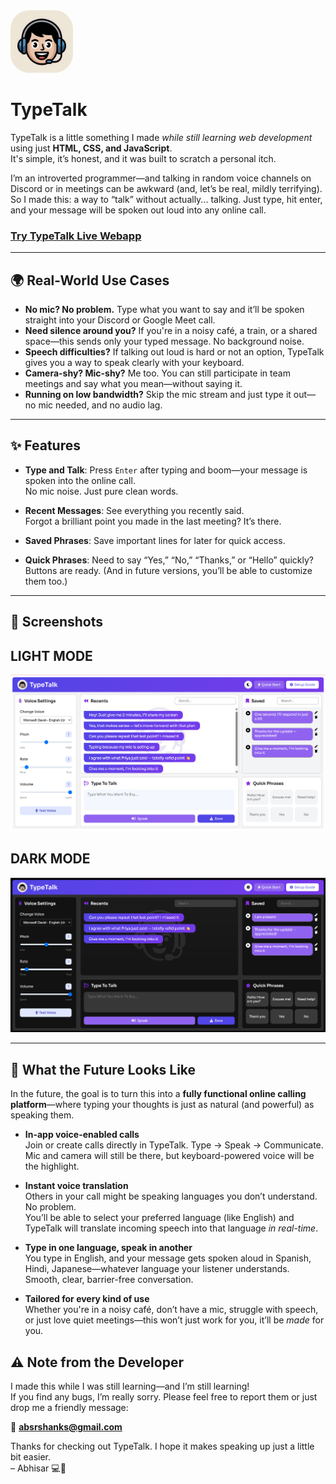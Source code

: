 <img src="assets/logo.png" style="width: 100px; height: 100px; object-fit: contain; border-radius: 30px;"> 

# TypeTalk 

TypeTalk is a little something I made *while still learning web development* using just **HTML, CSS, and JavaScript**.  
It's simple, it’s honest, and it was built to scratch a personal itch.

I’m an introverted programmer—and talking in random voice channels on Discord or in meetings can be awkward (and, let’s be real, mildly terrifying). So I made this: a way to “talk” without actually... talking. Just type, hit enter, and your message will be spoken out loud into any online call.

### [Try TypeTalk Live Webapp](http://typetalk.netlify.app)

---

## 🌍 Real-World Use Cases

- **No mic? No problem.** Type what you want to say and it’ll be spoken straight into your Discord or Google Meet call.
- **Need silence around you?** If you're in a noisy café, a train, or a shared space—this sends only your typed message. No background noise.
- **Speech difficulties?** If talking out loud is hard or not an option, TypeTalk gives you a way to speak clearly with your keyboard.
- **Camera-shy? Mic-shy?** Me too. You can still participate in team meetings and say what you mean—without saying it.
- **Running on low bandwidth?** Skip the mic stream and just type it out—no mic needed, and no audio lag.

---

## ✨ Features

- **Type and Talk**: Press `Enter` after typing and boom—your message is spoken into the online call.  
  No mic noise. Just pure clean words.

- **Recent Messages**: See everything you recently said.  
  Forgot a brilliant point you made in the last meeting? It’s there.

- **Saved Phrases**: Save important lines for later for quick access.

- **Quick Phrases**: Need to say “Yes,” “No,” “Thanks,” or “Hello” quickly?  
  Buttons are ready. (And in future versions, you’ll be able to customize them too.)

---

## 📸 Screenshots

## LIGHT MODE
<img src="assets/screenshot_light.png" alt="screenshot of light mode of typetalk" style="object-fit: contain;">

## DARK MODE
<img src="assets/screenshot_dark.png" alt="screenshot of dark mode of typetalk" style="object-fit: contain;">

---

## 🚀 What the Future Looks Like

In the future, the goal is to turn this into a **fully functional online calling platform**—where typing your thoughts is just as natural (and powerful) as speaking them.

- **In-app voice-enabled calls**  
  Join or create calls directly in TypeTalk. Type → Speak → Communicate.  
  Mic and camera will still be there, but keyboard-powered voice will be the highlight.

- **Instant voice translation**  
  Others in your call might be speaking languages you don’t understand. No problem.  
  You’ll be able to select your preferred language (like English) and TypeTalk will translate incoming speech into that language *in real-time*.

- **Type in one language, speak in another**  
  You type in English, and your message gets spoken aloud in Spanish, Hindi, Japanese—whatever language your listener understands.  
  Smooth, clear, barrier-free conversation.

- **Tailored for every kind of use**  
  Whether you're in a noisy café, don’t have a mic, struggle with speech, or just love quiet meetings—this won’t just work for you, it’ll be *made* for you.

## ⚠️ Note from the Developer

I made this while I was still learning—and I’m still learning!  
If you find any bugs, I’m really sorry. Please feel free to report them or just drop me a friendly message:

📩 **absrshanks@gmail.com**

Thanks for checking out TypeTalk. I hope it makes speaking up just a little bit easier.  
– Abhisar 💻🧠
